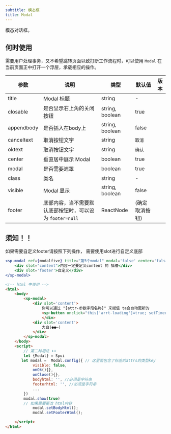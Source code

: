 ```yaml
---
subtitle: 模态框
title: Modal
---
```

模态对话框。

## 何时使用

需要用户处理事务，又不希望跳转页面以致打断工作流程时，可以使用 `Modal` 在当前页面正中打开一个浮层，承载相应的操作。


| 参数       | 说明                                                     | 类型            | 默认值         | 版本 |
| ---------- | -------------------------------------------------------- | --------------- | -------------- | ---- |
| title      | Modal 标题                                               | string          | -              |      |
| closable   | 是否显示右上角的关闭按钮                                 | string, boolean | true           |      |
| appendbody | 是否插入在body上                                         | string, boolean | false          |      |
| canceltext | 取消按钮文字                                             | string          | `取消`         |      |
| oktext     | 取消按钮文字                                             | string          | `确认`         |      |
| center     | 垂直居中展示 Modal                                       | boolean         | true           |      |
| modal      | 是否需要遮罩                                             | boolean         | true           |      |
| class      | 类名                                                     | string          | -              |      |
| visible    | Modal 显示                                               | string, boolean | false          |      |
| footer     | 底部内容，当不需要默认底部按钮时，可以设为 `footer=null` | ReactNode       | (确定取消按钮) |      |
## 须知！！
如果需要自定义footer请按照下列操作， 需要使用slot进行自定义底部
```jsx
<sp-modal ref={modalfive} title="第5个modal" modal='false' center='false' visible={visible5} >
    <div slot="content">内容一定要定义content 的 插槽</div>
    <div slot='footer'>自定义</div>
</sp-modal>
```

``` html
<!-- html 中使用 -->
<html>
    <body>
        <sp-modal>
            <div slot='content'>
                你可以通过 "[attr-参数字段名称]" 来赋值 ta会自动更新的
                <sp-button onclick="this['arrt-loading']=true; setTimeout(() => {this.setAttribute('loading', false)},1000)">加载</sp-button>
                </div>
            <div slot='content'>
                大白(●●—)
            </div>
        </sp-modal>
    </body>
    <script>
        // 第二种用法 ⬇️⬇️
        let {Modal} = Spui
       let modal =  Modal.config({ // 这里面包含了标签的attrs的类型key
            visible: false,
            onOk(){},
            onClose(){},
            bodyhtml: '', //必须是字符串
            footerhtml: '', //必须是字符串
            ...
        })
        modal.show(true) 
        // 如果需要更改 html内容
            modal.setBodyHtml();
            modal.setFooterHtml();

    </script>
</html>
```
<!-- | closeIcon | 自定义关闭图标 | ReactNode | &lt;CloseOutlined /> |  | -->
